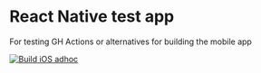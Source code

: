 # React Native test app
For testing GH Actions or alternatives for building the mobile app

[![Build iOS adhoc](https://github.com/bm-are/rn-test/actions/workflows/ios.yml/badge.svg?branch=master&event=workflow_run)](https://github.com/bm-are/rn-test/actions/workflows/ios.yml)

